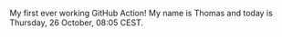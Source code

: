 My first ever working GitHub Action!
My name is Thomas and today is Thursday, 26 October, 08:05 CEST. 
